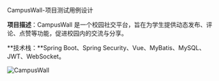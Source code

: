 CampusWall-项目测试用例设计

**项目描述**：CampusWall 是一个校园社交平台，旨在为学生提供动态发布、评论、点赞等功能，促进校园内的交流与分享。

**技术栈：**Spring Boot、Spring Security、Vue、MyBatis、MySQL、JWT、WebSocket。

![CampusWall](F:%5C%E7%AC%94%E8%AE%B0%5C%E7%AC%94%E8%AE%B0%E5%9B%BE%E7%89%87%5CCampusWall.png)

